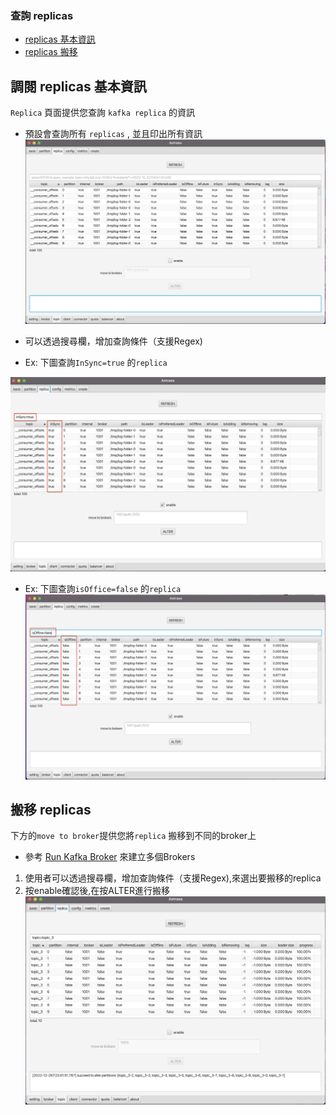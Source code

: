 ### 查詢 replicas
- [replicas 基本資訊](#調閱-replicas-基本資訊) 
- [replicas 搬移](#搬移-replicas) 

## 調閱 replicas 基本資訊
`Replica` 頁面提供您查詢 `kafka replica` 的資訊
* 預設會查詢所有 `replicas` , 並且印出所有資訊 
![all replicas](replica_all.png)

* 可以透過搜尋欄，增加查詢條件（支援Regex)
* Ex: 下圖查詢`InSync=true` 的`replica`

![syncing replicas](replica_inSync.png)

* Ex: 下圖查詢`isOffice=false` 的`replica`
![offline replicas](replica_isOffline.png)

## 搬移 replicas
下方的`move to broker`提供您將`replica` 搬移到不同的broker上
* 參考 [Run Kafka Broker](https://github.com/opensource4you/astraea/blob/main/docs/run_kafka_broker.md) 來建立多個Brokers 
1. 使用者可以透過搜尋欄，增加查詢條件（支援Regex),來選出要搬移的replica 
2. 按enable確認後,在按ALTER進行搬移
![offline_replicas](replica_move_success.png)

